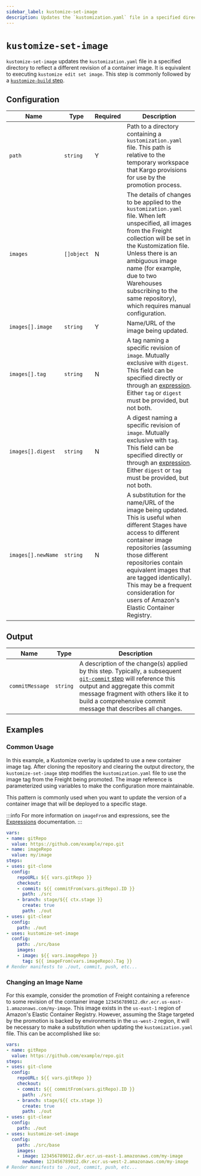 ```yaml
---
sidebar_label: kustomize-set-image
description: Updates the `kustomization.yaml` file in a specified directory to reflect a different revision of a container image.
---
```


# `kustomize-set-image`

`kustomize-set-image` updates the `kustomization.yaml` file in a specified
directory to reflect a different revision of a container image. It is equivalent
to executing `kustomize edit set image`. This step is commonly followed by a
[`kustomize-build` step](kustomize-build).

## Configuration

| Name | Type | Required | Description                                                                                                                                                                                                                                                                                                                                  |
|------|------|----------|----------------------------------------------------------------------------------------------------------------------------------------------------------------------------------------------------------------------------------------------------------------------------------------------------------------------------------------------|
| `path` | `string` | Y | Path to a directory containing a `kustomization.yaml` file. This path is relative to the temporary workspace that Kargo provisions for use by the promotion process.                                                                                                                                                                         |
| `images` | `[]object` | N | The details of changes to be applied to the `kustomization.yaml` file. When left unspecified, all images from the Freight collection will be set in the Kustomization file. Unless there is an ambiguous image name (for example, due to two Warehouses subscribing to the same repository), which requires manual configuration.            |
| `images[].image` | `string` | Y | Name/URL of the image being updated.                                                                                                                                                                                                                                                                                                         |
| `images[].tag` | `string` | N | A tag naming a specific revision of `image`. Mutually exclusive with `digest`. This field can be specified directly or through an [expression](../../60-reference-docs/40-expressions.md#imagefromrepourl-freightorigin). Either `tag` or `digest` must be provided, but not both. |
| `images[].digest` | `string` | N | A digest naming a specific revision of `image`. Mutually exclusive with `tag`. This field can be specified directly or through an [expression](../../60-reference-docs/40-expressions.md#imagefromrepourl-freightorigin). Either `digest` or `tag` must be provided, but not both. |
| `images[].newName` | `string` | N | A substitution for the name/URL of the image being updated. This is useful when different Stages have access to different container image repositories (assuming those different repositories contain equivalent images that are tagged identically). This may be a frequent consideration for users of Amazon's Elastic Container Registry. |

## Output

| Name | Type | Description |
|------|------|-------------|
| `commitMessage` | `string` | A description of the change(s) applied by this step. Typically, a subsequent [`git-commit` step](git-commit.md) will reference this output and aggregate this commit message fragment with others like it to build a comprehensive commit message that describes all changes. |

## Examples

### Common Usage

In this example, a Kustomize overlay is updated to use a new container image
tag. After cloning the repository and clearing the output directory, the
`kustomize-set-image` step modifies the `kustomization.yaml` file to use the
image tag from the Freight being promoted. The image reference is parameterized
using variables to make the configuration more maintainable.

This pattern is commonly used when you want to update the version of a container
image that will be deployed to a specific stage.

:::info
For more information on `imageFrom` and expressions, see the
[Expressions](../40-expressions.md#functions) documentation.
:::

```yaml
vars:
- name: gitRepo
  value: https://github.com/example/repo.git
- name: imageRepo
  value: my/image
steps:
- uses: git-clone
  config:
    repoURL: ${{ vars.gitRepo }}
    checkout:
    - commit: ${{ commitFrom(vars.gitRepo).ID }}
      path: ./src
    - branch: stage/${{ ctx.stage }}
      create: true
      path: ./out
- uses: git-clear
  config:
    path: ./out
- uses: kustomize-set-image
  config:
    path: ./src/base
    images:
    - image: ${{ vars.imageRepo }}
      tag: ${{ imageFrom(vars.imageRepo).Tag }}
# Render manifests to ./out, commit, push, etc...
```

### Changing an Image Name

For this example, consider the promotion of Freight containing a reference to
some revision of the container image
`123456789012.dkr.ecr.us-east-1.amazonaws.com/my-image`. This image exists in the
`us-east-1` region of Amazon's Elastic Container Registry. However, assuming the
Stage targeted by the promotion is backed by environments in the `us-west-2`
region, it will be necessary to make a substitution when updating the
`kustomization.yaml` file. This can be accomplished like so:

```yaml
vars:
- name: gitRepo
  value: https://github.com/example/repo.git
steps:
- uses: git-clone
  config:
    repoURL: ${{ vars.gitRepo }}
    checkout:
    - commit: ${{ commitFrom(vars.gitRepo).ID }}
      path: ./src
    - branch: stage/${{ ctx.stage }}
      create: true
      path: ./out
- uses: git-clear
  config:
    path: ./out
- uses: kustomize-set-image
  config:
    path: ./src/base
    images:
    - image: 123456789012.dkr.ecr.us-east-1.amazonaws.com/my-image
      newName: 123456789012.dkr.ecr.us-west-2.amazonaws.com/my-image
# Render manifests to ./out, commit, push, etc...
```
